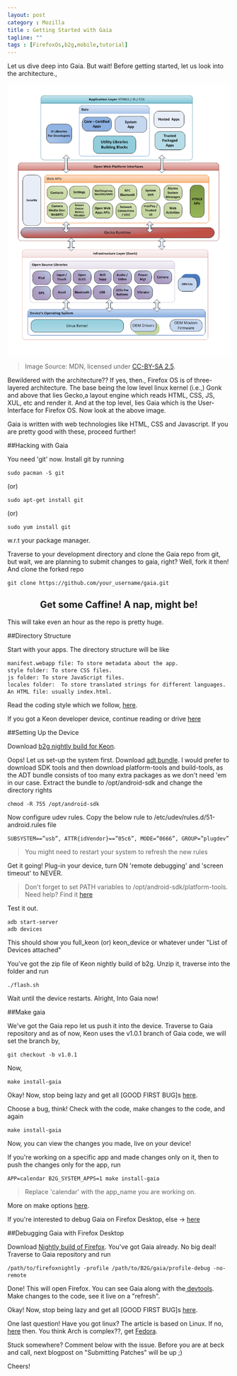 ```yaml
---
layout: post
category : Mozilla
title : Getting Started with Gaia
tagline: ""
tags : [FirefoxOs,b2g,mobile,tutorial]
---
```


Let us dive deep into Gaia. But wait! Before getting started, let us look into the architecture.,

![](/images/firefox_os_architecture.png)

>Image Source: MDN, licensed under [CC-BY-SA 2.5](http://creativecommons.org/licenses/by-sa/2.5/).

Bewildered with the architecture?? If yes, then., Firefox OS is of three-layered architecture. The base being the low level linux kernel (i.e.,) Gonk and above that lies Gecko,a layout engine which reads HTML, CSS, JS, XUL, etc and render it. And at the top level, lies Gaia which is the User-Interface for Firefox OS. Now look at the above image.

Gaia is written with web technologies like HTML, CSS and Javascript. If you are pretty good with these, proceed further!

##Hacking with Gaia

You need 'git' now. Install git by running

    sudo pacman -S git

(or)

    sudo apt-get install git

(or)

    sudo yum install git

w.r.t your package manager.

Traverse to your development directory and clone the Gaia repo from git, but wait, we are planning to submit changes to gaia, right? Well, fork it then!
And clone the forked repo

    git clone https://github.com/your_username/gaia.git

<center><h2>Get some Caffine! A nap, might be!</h2></center>

This will take even an hour as the repo is pretty huge.

##Directory Structure

Start with your apps. The directory structure will be like

    manifest.webapp file: To store metadata about the app.
    style folder: To store CSS files.
    js folder: To store JavaScript files.
    locales folder:  To store translated strings for different languages.
    An HTML file: usually index.html.

Read the coding style which we follow, <a href="https://developer.mozilla.org/en-US/Firefox_OS/Platform/Gaia/Hacking#Coding_style_basics">here</a>.

If you got a Keon developer device, continue reading or drive [here](#emulator)

##Setting Up the Device

Download <a href="http://downloads.geeksphone.com/keon/master/nightly-images-keon-master-2014-05-12.Gecko-849b0f7.Gaia-014d16e.zip">b2g nightly build for Keon</a>. 

Oops! Let us set-up the system first. Download <a href="http://developer.android.com/sdk/index.html">adt bundle</a>. I would prefer to download SDK tools and then download platform-tools and build-tools, as the ADT bundle consists of too many extra packages as we don't need 'em in our case. Extract the bundle to /opt/android-sdk and change the directory rights

    chmod -R 755 /opt/android-sdk

Now configure udev rules. Copy the below rule to /etc/udev/rules.d/51-android.rules file

    SUBSYSTEM==”usb”, ATTR{idVendor}==”05c6”, MODE=”0666”, GROUP=”plugdev”

>You might need to restart your system to refresh the new rules

Get it going! Plug-in your device, turn ON 'remote debugging' and 'screen timeout' to NEVER. 

>Don't forget to set PATH variables to /opt/android-sdk/platform-tools. Need help? Find it <a href="http://bit.ly/1jbjMEl">here</a>

Test it out.

    adb start-server
    adb devices

This should show you full_keon (or) keon_device or whatever under "List of Devices attached"

You've got the zip file of Keon nightly build of b2g. Unzip it, traverse into the folder and run 

    ./flash.sh

Wait until the device restarts. Alright, Into Gaia now!

##Make gaia

We've got the Gaia repo let us push it into the device. Traverse to Gaia repository and as of now, Keon uses the v1.0.1 branch of Gaia code, we will set the branch by,

    git checkout -b v1.0.1

Now,

    make install-gaia

Okay! Now, stop being lazy and get all [GOOD FIRST BUG]s <a href="http://www.joshmatthews.net/bugsahoy/?b2g=1">here</a>.

Choose a bug, think! Check with the code, make changes to the code, and again

    make install-gaia

Now, you can view the changes you made, live on your device!

If you're working on a specific app and made changes only on it, then to push the changes only for the app, run

    APP=calendar B2G_SYSTEM_APPS=1 make install-gaia

>Replace 'calendar' with the app_name you are working on.

More on make options <a href="https://developer.mozilla.org/en-US/Firefox_OS/Platform/Gaia/Hacking#Make_options">here</a>.

If you're interested to debug Gaia on Firefox Desktop, else -> [here](#end)

##Debugging Gaia with Firefox Desktop <a name="emulator"></a>

Download <a href="http://nightly.mozilla.org/">Nightly build of Firefox</a>. You've got Gaia already. No big deal! Traverse to Gaia repository and run

    /path/to/firefoxnightly -profile /path/to/B2G/gaia/profile-debug -no-remote

Done! This will open Firefox. You can see Gaia along with the<a href="https://developer.mozilla.org/en/docs/Tools"> devtools</a>. Make changes to the code, see it live on a "refresh".

Okay! Now, stop being lazy and get all [GOOD FIRST BUG]s <a href="http://www.joshmatthews.net/bugsahoy/?b2g=1">here</a>.

<a name="end"></a>

One last question! Have you got linux? The article is based on Linux. If no, <a href="http://jaipradeesh.github.io/arch/2014/05/06/Arch-Linux-Do-It-Yourself.html#sthash.KfcYbZUq.dpbs">here</a> then. You think Arch is complex??, get <a href="http://fedoraproject.org/en/get-fedora">Fedora</a>.

Stuck somewhere? Comment below with the issue. Before you are at beck and call, next blogpost on "Submitting Patches" will be up ;)

Cheers!
